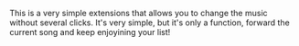 This is a very simple extensions that allows you to change the music without
several clicks. It's very simple, but it's only a function, forward the current
song and keep enjoyining your list!
